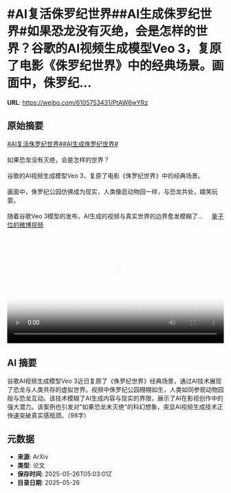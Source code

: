 # #AI复活侏罗纪世界##AI生成侏罗纪世界#如果恐龙没有灭绝，会是怎样的世界？谷歌的AI视频生成模型Veo 3，复原了电影《侏罗纪世界》中的经典场景。画面中，侏罗纪...

**URL**: https://weibo.com/6105753431/PtAW6wYRz

## 原始摘要

<a href="https://m.weibo.cn/search?containerid=231522type%3D1%26t%3D10%26q%3D%23AI%E5%A4%8D%E6%B4%BB%E4%BE%8F%E7%BD%97%E7%BA%AA%E4%B8%96%E7%95%8C%23&amp;extparam=%23AI%E5%A4%8D%E6%B4%BB%E4%BE%8F%E7%BD%97%E7%BA%AA%E4%B8%96%E7%95%8C%23" data-hide=""><span class="surl-text">#AI复活侏罗纪世界#</span></a><a href="https://m.weibo.cn/search?containerid=231522type%3D1%26t%3D10%26q%3D%23AI%E7%94%9F%E6%88%90%E4%BE%8F%E7%BD%97%E7%BA%AA%E4%B8%96%E7%95%8C%23&amp;extparam=%23AI%E7%94%9F%E6%88%90%E4%BE%8F%E7%BD%97%E7%BA%AA%E4%B8%96%E7%95%8C%23" data-hide=""><span class="surl-text">#AI生成侏罗纪世界#</span></a><br><br>如果恐龙没有灭绝，会是怎样的世界？<br><br>谷歌的AI视频生成模型Veo 3，复原了电影《侏罗纪世界》中的经典场景。<br><br>画面中，侏罗纪公园仿佛成为现实，人类像逛动物园一样，与恐龙共处，嬉笑玩耍。<br><br>随着谷歌Veo 3模型的发布，AI生成的视频与真实世界的边界愈发模糊了... <a href="https://video.weibo.com/show?fid=1034:5170534162563145" data-hide=""><span class="url-icon"><img style="width: 1rem;height: 1rem" src="https://h5.sinaimg.cn/upload/2015/09/25/3/timeline_card_small_video_default.png" referrerpolicy="no-referrer"></span><span class="surl-text">量子位的微博视频</span></a><br clear="both"><div style="clear: both"></div><video controls="controls" poster="https://tvax4.sinaimg.cn/orj480/006Fd7o3ly1i1sstb0owqj30zk0k0dgm.jpg" style="width: 100%"><source src="https://f.video.weibocdn.com/o0/barXcBlflx08oxLil7h601041200Gh3W0E010.mp4?label=mp4_720p&amp;template=1280x720.25.0&amp;ori=0&amp;ps=1CwnkDw1GXwCQx&amp;Expires=1748239183&amp;ssig=IhIVx5Za5y&amp;KID=unistore,video"><source src="https://f.video.weibocdn.com/o0/kekTEncZlx08oxLgdiJ201041200oX2M0E010.mp4?label=mp4_hd&amp;template=852x480.25.0&amp;ori=0&amp;ps=1CwnkDw1GXwCQx&amp;Expires=1748239183&amp;ssig=PiecVWis8L&amp;KID=unistore,video"><source src="https://f.video.weibocdn.com/o0/Bt3rPehBlx08oxLgk6IM01041200fS5l0E010.mp4?label=mp4_ld&amp;template=640x360.25.0&amp;ori=0&amp;ps=1CwnkDw1GXwCQx&amp;Expires=1748239183&amp;ssig=159SbnY2hP&amp;KID=unistore,video"><p>视频无法显示，请前往<a href="https://video.weibo.com/show?fid=1034%3A5170534162563145" target="_blank" rel="noopener noreferrer">微博视频</a>观看。</p></video>

## AI 摘要

谷歌AI视频生成模型Veo 3近日复原了《侏罗纪世界》经典场景，通过AI技术展现了恐龙与人类共存的虚拟世界。视频中侏罗纪公园栩栩如生，人类如同参观动物园般与恐龙互动。该技术模糊了AI生成内容与现实的界限，展示了AI在影视创作中的强大潜力。该案例也引发对"如果恐龙未灭绝"的科幻想象，突显AI视频生成技术正快速突破真实感瓶颈。（98字）

## 元数据

- **来源**: ArXiv
- **类型**: 论文
- **保存时间**: 2025-05-26T05:03:01Z
- **目录日期**: 2025-05-26
